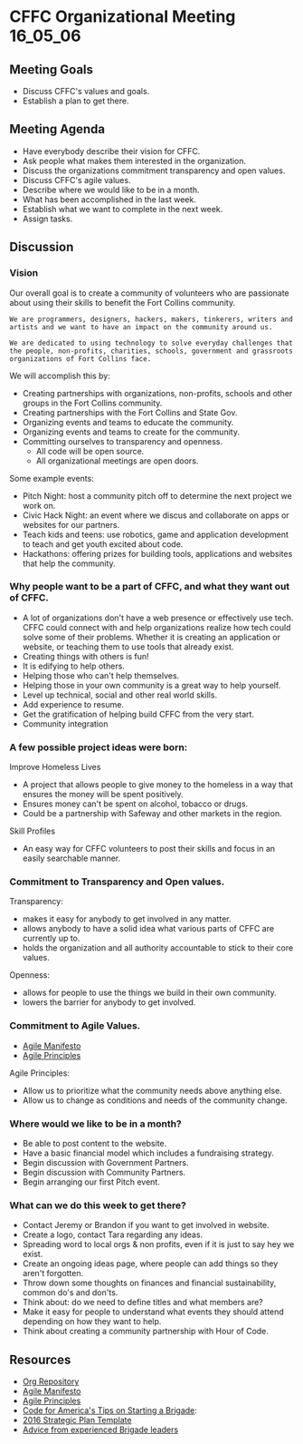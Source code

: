 # CFFC Organizational Meeting 16_05_06

## Meeting Goals

- Discuss CFFC's values and goals.
- Establish a plan to get there.

## Meeting Agenda

- Have everybody describe their vision for CFFC.
- Ask people what makes them interested in the organization.
- Discuss the organizations commitment transparency and open values.
- Discuss CFFC's agile values.
- Describe where we would like to be in a month.
- What has been accomplished in the last week.
- Establish what we want to complete in the next week.
- Assign tasks.

## Discussion

### Vision

Our overall goal is to create a community of volunteers who are passionate about using their skills to benefit the Fort Collins community.

```
We are programmers, designers, hackers, makers, tinkerers, writers and artists and we want to have an impact on the community around us.

We are dedicated to using technology to solve everyday challenges that the people, non-profits, charities, schools, government and grassroots organizations of Fort Collins face.
```

We will accomplish this by:

- Creating partnerships with organizations, non-profits, schools and other groups in the Fort Collins community.
- Creating partnerships with the Fort Collins and State Gov.
- Organizing events and teams to educate the community.
- Organizing events and teams to create for the community.
- Committing ourselves to transparency and openness.
  - All code will be open source.
  - All organizational meetings are open doors.

Some example events:

- Pitch Night: host a community pitch off to determine the next project we work on.
- Civic Hack Night: an event where we discus and collaborate on apps or websites for our partners.
- Teach kids and teens: use robotics, game and application development to teach and get youth excited about code.
- Hackathons: offering prizes for building tools, applications and websites that help the community.


### Why people want to be a part of CFFC, and what they want out of CFFC.

- A lot of organizations don't have a web presence or effectively use tech. CFFC could connect with and help organizations realize how tech could solve some of their problems. Whether it is creating an application or website, or teaching them to use tools that already exist.
- Creating things with others is fun!
- It is edifying to help others.
- Helping those who can't help themselves.
- Helping those in your own community is a great way to help yourself.
- Level up technical, social and other real world skills.
- Add experience to resume.
- Get the gratification of helping build CFFC from the very start.
- Community integration


### A few possible project ideas were born:

Improve Homeless Lives
- A project that allows people to give money to the homeless in a way that ensures the money will be spent positively.
- Ensures money can't be spent on alcohol, tobacco or drugs.
- Could be a partnership with Safeway and other markets in the region.

Skill Profiles
- An easy way for CFFC volunteers to post their skills and focus in an easily searchable manner.

### Commitment to Transparency and Open values.

Transparency:
- makes it easy for anybody to get involved in any matter.
- allows anybody to have a solid idea what various parts of CFFC are currently up to.
- holds the organization and all authority accountable to stick to their core values.

Openness:
- allows for people to use the things we build in their own community.
- lowers the barrier for anybody to get involved.

### Commitment to Agile Values.

- [Agile Manifesto](http://agilemanifesto.org/)
- [Agile Principles](http://agilemanifesto.org/principles.html)

Agile Principles:
- Allow us to prioritize what the community needs above anything else.
- Allow us to change as conditions and needs of the community change.


### Where would we like to be in a month?

- Be able to post content to the website.
- Have a basic financial model which includes a fundraising strategy.
- Begin discussion with Government Partners.
- Begin discussion with Community Partners.
- Begin arranging our first Pitch event.

### What can we do this week to get there?

- Contact Jeremy or Brandon if you want to get involved in website.
- Create a logo, contact Tara regarding any ideas.
- Spreading word to local orgs & non profits, even if it is just to say hey we exist.
- Create an ongoing ideas page, where people can add things so they aren't forgotten.
- Throw down some thoughts on finances and financial sustainability, common do's and don'ts.
- Think about: do we need to define titles and what members are?
- Make it easy for people to understand what events they should attend depending on how they want to help.
- Think about creating a community partnership with Hour of Code.

## Resources

- [Org Repository](https://github.com/CodeForFoco/org)
- [Agile Manifesto](http://agilemanifesto.org/)
- [Agile Principles](http://agilemanifesto.org/principles.html)
- [Code for America's Tips on Starting a Brigade](https://docs.google.com/document/d/19bN5RWK5nQTpz0mHUViHrzHiommBUAMSztwNRzUcxYo/edit#heading=h.jeuedkfo9mi6):
- [2016 Strategic Plan Template](https://docs.google.com/document/d/1EB0Vv0yIkFQM_xpOaUS13loogYy0qtcnVxdo32mlCRA/edit#)
- [Advice from experienced Brigade leaders](http://forum.codeforamerica.org/t/brigade-leaders-on-advice/287)
